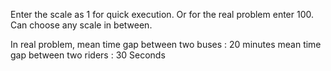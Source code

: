 Enter the scale as 1 for quick execution. Or for the real problem enter 100. Can choose any scale in between.

In real problem,
    mean time gap between two buses : 20 minutes
    mean time gap between two riders : 30 Seconds
